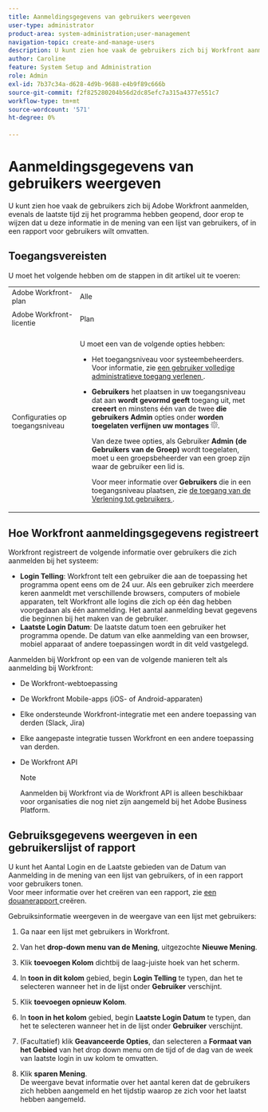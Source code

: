 ```yaml
---
title: Aanmeldingsgegevens van gebruikers weergeven
user-type: administrator
product-area: system-administration;user-management
navigation-topic: create-and-manage-users
description: U kunt zien hoe vaak de gebruikers zich bij Workfront aanmelden, evenals de laatste tijd zij het programma hebben geopend, door erop te wijzen dat u deze informatie in de mening van een lijst van gebruikers, of in een rapport voor gebruikers wilt omvatten.
author: Caroline
feature: System Setup and Administration
role: Admin
exl-id: 7b37c34a-d628-4d9b-9688-e4b9f89c666b
source-git-commit: f2f825280204b56d2dc85efc7a315a4377e551c7
workflow-type: tm+mt
source-wordcount: '571'
ht-degree: 0%

---
```


# Aanmeldingsgegevens van gebruikers weergeven

U kunt zien hoe vaak de gebruikers zich bij Adobe Workfront aanmelden, evenals de laatste tijd zij het programma hebben geopend, door erop te wijzen dat u deze informatie in de mening van een lijst van gebruikers, of in een rapport voor gebruikers wilt omvatten.

## Toegangsvereisten

U moet het volgende hebben om de stappen in dit artikel uit te voeren:

<table style="table-layout:auto"> 
 <col> 
 <col> 
 <tbody> 
  <tr> 
   <td role="rowheader">Adobe Workfront-plan</td> 
   <td>Alle</td> 
  </tr> 
  <tr> 
   <td role="rowheader">Adobe Workfront-licentie</td> 
   <td> <p>Plan </p>   </td> 
  </tr> 
  <tr> 
   <td role="rowheader">Configuraties op toegangsniveau</td> 
   <td> <p>U moet een van de volgende opties hebben:</p> 
    <ul> 
     <li> <p>Het toegangsniveau voor systeembeheerders. Voor informatie, zie <a href="../../../administration-and-setup/add-users/configure-and-grant-access/grant-a-user-full-administrative-access.md" class="MCXref xref"> een gebruiker volledige administratieve toegang verlenen </a>. </p> </li> 
     <li> <p><b> Gebruikers </b> het plaatsen in uw toegangsniveau dat aan <b> wordt gevormd geeft </b> toegang uit, met <b> creeert </b> en minstens één van de twee <b> die gebruikers Admin </b> opties onder <b> worden toegelaten verfijnen uw montages </b> <img src="assets/gear-icon-in-access-levels.png">. </p> <p>Van deze twee opties, als Gebruiker <b> Admin (de Gebruikers van de Groep) </b> wordt toegelaten, moet u een groepsbeheerder van een groep zijn waar de gebruiker een lid is.</p> <p>Voor meer informatie over <b> Gebruikers </b> die in een toegangsniveau plaatsen, zie <a href="../../../administration-and-setup/add-users/configure-and-grant-access/grant-access-other-users.md" class="MCXref xref"> de toegang van de Verlening tot gebruikers </a>.</p> </li> 
    </ul> </td> 
  </tr> 
 </tbody> 
</table>

## Hoe Workfront aanmeldingsgegevens registreert

Workfront registreert de volgende informatie over gebruikers die zich aanmelden bij het systeem:

* **Login Telling**: Workfront telt een gebruiker die aan de toepassing het programma opent eens om de 24 uur. Als een gebruiker zich meerdere keren aanmeldt met verschillende browsers, computers of mobiele apparaten, telt Workfront alle logins die zich op één dag hebben voorgedaan als één aanmelding. Het aantal aanmelding bevat gegevens die beginnen bij het maken van de gebruiker.
* **Laatste Login Datum**: De laatste datum toen een gebruiker het programma opende. De datum van elke aanmelding van een browser, mobiel apparaat of andere toepassingen wordt in dit veld vastgelegd.

Aanmelden bij Workfront op een van de volgende manieren telt als aanmelding bij Workfront:

* De Workfront-webtoepassing
* De Workfront Mobile-apps (iOS- of Android-apparaten)
* Elke ondersteunde Workfront-integratie met een andere toepassing van derden (Slack, Jira)
* Elke aangepaste integratie tussen Workfront en een andere toepassing van derden.
* De Workfront API

  >[!NOTE]
  >
  >Aanmelden bij Workfront via de Workfront API is alleen beschikbaar voor organisaties die nog niet zijn aangemeld bij het Adobe Business Platform.

## Gebruiksgegevens weergeven in een gebruikerslijst of rapport

U kunt het Aantal Login en de Laatste gebieden van de Datum van Aanmelding in de mening van een lijst van gebruikers, of in een rapport voor gebruikers tonen.\
Voor meer informatie over het creëren van een rapport, zie [ een douanerapport ](../../../reports-and-dashboards/reports/creating-and-managing-reports/create-custom-report.md) creëren.

Gebruiksinformatie weergeven in de weergave van een lijst met gebruikers:

1. Ga naar een lijst met gebruikers in Workfront.
1. Van het **drop-down menu van de Mening**, uitgezochte **Nieuwe Mening**.

1. Klik **toevoegen Kolom** dichtbij de laag-juiste hoek van het scherm.
1. In **toon in dit kolom** gebied, begin **Login Telling** te typen, dan het te selecteren wanneer het in de lijst onder **Gebruiker** verschijnt.

1. Klik **toevoegen opnieuw Kolom**.
1. In **toon in het kolom** gebied, begin **Laatste Login Datum** te typen, dan het te selecteren wanneer het in de lijst onder **Gebruiker** verschijnt.

1. (Facultatief) klik **Geavanceerde Opties**, dan selecteren a **Formaat van het Gebied** van het drop down menu om de tijd of de dag van de week van laatste login in uw kolom te omvatten.

1. Klik **sparen Mening**.\
   De weergave bevat informatie over het aantal keren dat de gebruikers zich hebben aangemeld en het tijdstip waarop ze zich voor het laatst hebben aangemeld.
